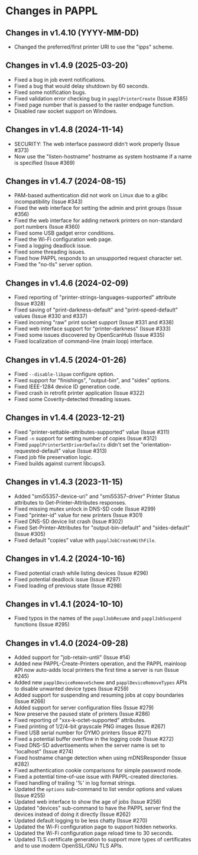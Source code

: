 Changes in PAPPL
================


Changes in v1.4.10 (YYYY-MM-DD)
-------------------------------

- Changed the preferred/first printer URI to use the "ipps" scheme.


Changes in v1.4.9 (2025-03-20)
------------------------------

- Fixed a bug in job event notifications.
- Fixed a bug that would delay shutdown by 60 seconds.
- Fixed some notification bugs.
- Fixed validation error checking bug in `papplPrinterCreate` (Issue #385)
- Fixed page number that is passed to the raster endpage function.
- Disabled raw socket support on Windows.


Changes in v1.4.8 (2024-11-14)
------------------------------

- SECURITY: The web interface password didn't work properly (Issue #373)
- Now use the "listen-hostname" hostname as system hostname if a name is
  specified (Issue #369)


Changes in v1.4.7 (2024-08-15)
------------------------------

- PAM-based authentication did not work on Linux due to a glibc incompatibility
  (Issue #343)
- Fixed the web interface for setting the admin and print groups (Issue #356)
- Fixed the web interface for adding network printers on non-standard port
  numbers (Issue #360)
- Fixed some USB gadget error conditions.
- Fixed the Wi-Fi configuration web page.
- Fixed a logging deadlock issue.
- Fixed some threading issues.
- Fixed how PAPPL responds to an unsupported request character set.
- Fixed the "no-tls" server option.


Changes in v1.4.6 (2024-02-09)
------------------------------

- Fixed reporting of "printer-strings-languages-supported" attribute
  (Issue #328)
- Fixed saving of "print-darkness-default" and "print-speed-default" values
  (Issue #330 and #337)
- Fixed incoming "raw" print socket support (Issue #331 and #338)
- Fixed web interface support for "printer-darkness" (Issue #333)
- Fixed some issues discovered by OpenScanHub (Issue #335)
- Fixed localization of command-line (main loop) interface.


Changes in v1.4.5 (2024-01-26)
------------------------------

- Fixed `--disable-libpam` configure option.
- Fixed support for "finishings", "output-bin", and "sides" options.
- Fixed IEEE-1284 device ID generation code.
- Fixed crash in retrofit printer application (Issue #322)
- Fixed some Coverity-detected threading issues.


Changes in v1.4.4 (2023-12-21)
------------------------------

- Fixed "printer-settable-attributes-supported" value (Issue #311)
- Fixed `-n` support for setting number of copies (Issue #312)
- Fixed `papplPrinterSetDriverDefaults` didn't set the
  "orientation-requested-default" value (Issue #313)
- Fixed job file preservation logic.
- Fixed builds against current libcups3.


Changes in v1.4.3 (2023-11-15)
------------------------------

- Added "smi55357-device-uri" and "smi55357-driver" Printer Status attributes
  to Get-Printer-Attributes responses.
- Fixed missing mutex unlock in DNS-SD code (Issue #299)
- Fixed "printer-id" value for new printers (Issue #301)
- Fixed DNS-SD device list crash (Issue #302)
- Fixed Set-Printer-Attributes for "output-bin-default" and "sides-default"
  (Issue #305)
- Fixed default "copies" value with `papplJobCreateWithFile`.


Changes in v1.4.2 (2024-10-16)
------------------------------

- Fixed potential crash while listing devices (Issue #296)
- Fixed potential deadlock issue (Issue #297)
- Fixed loading of previous state (Issue #298)


Changes in v1.4.1 (2024-10-10)
------------------------------

- Fixed typos in the names of the `papplJobResume` and `papplJobSuspend`
  functions (Issue #295)


Changes in v1.4.0 (2024-09-28)
------------------------------

- Added support for "job-retain-until" (Issue #14)
- Added new PAPPL-Create-Printers operation, and the PAPPL mainloop API now
  auto-adds local printers the first time a server is run (Issue #245)
- Added new `papplDeviceRemoveScheme` and `papplDeviceRemoveTypes` APIs to
  disable unwanted device types (Issue #259)
- Added support for suspending and resuming jobs at copy boundaries (Issue #266)
- Added support for server configuration files (Issue #279)
- Now preserve the paused state of printers (Issue #286)
- Fixed reporting of "xxx-k-octet-supported" attributes.
- Fixed printing of 1/2/4-bit grayscale PNG images (Issue #267)
- Fixed USB serial number for DYMO printers (Issue #271)
- Fixed a potential buffer overflow in the logging code (Issue #272)
- Fixed DNS-SD advertisements when the server name is set to "localhost"
  (Issue #274)
- Fixed hostname change detection when using mDNSResponder (Issue #282)
- Fixed authentication cookie comparisons for simple password mode.
- Fixed a potential time-of-use issue with PAPPL-created directories.
- Fixed handling of trailing '%' in log format strings.
- Updated the `options` sub-command to list vendor options and values
  (Issue #255)
- Updated web interface to show the age of jobs (Issue #256)
- Updated "devices" sub-command to have the PAPPL server find the devices
  instead of doing it directly (Issue #262)
- Updated default logging to be less chatty (Issue #270)
- Updated the Wi-Fi configuration page to support hidden networks.
- Updated the Wi-Fi configuration page reload time to 30 seconds.
- Updated TLS certificate generation to support more types of certificates and
  to use modern OpenSSL/GNU TLS APIs.
